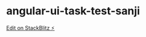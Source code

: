# angular-ui-task-test-sanji

[Edit on StackBlitz ⚡️](https://stackblitz.com/edit/angular-ui-task-test-sanji)